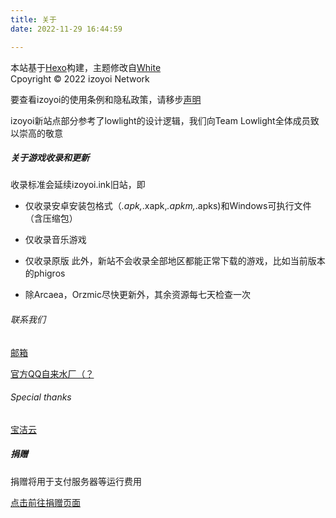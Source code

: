 ```yaml
---
title: 关于
date: 2022-11-29 16:44:59

---
```


本站基于[Hexo](http://hexo.io/)构建，主题修改自[White](https://github.com/FuShaoLei/hexo-theme-white)
<br/>Cpoyright © 2022 izoyoi Network

要查看izoyoi的使用条例和隐私政策，请移步[声明](laws)

izoyoi新站点部分参考了lowlight的设计逻辑，我们向Team Lowlight全体成员致以崇高的敬意

##### 关于游戏收录和更新

收录标准会延续izoyoi.ink旧站，即

- 仅收录安卓安装包格式（*.apk,*.xapk,*.apkm,*.apks)和Windows可执行文件（含压缩包）
- 仅收录音乐游戏
- 仅收录原版
  此外，新站不会收录全部地区都能正常下载的游戏，比如当前版本的phigros

- 除Arcaea，Orzmic尽快更新外，其余资源每七天检查一次

###### 联系我们

[邮箱](mailto:izoyoi@163.com)

[官方QQ自来水厂（？](https://jq.qq.com/?_wv=1027&k=drFazFIc)

###### Special thanks

[宝洁云](https://baojie666.buzz)

##### 捐赠

捐赠将用于支付服务器等运行费用

[点击前往捐赠页面](https://414.icu/donate)

